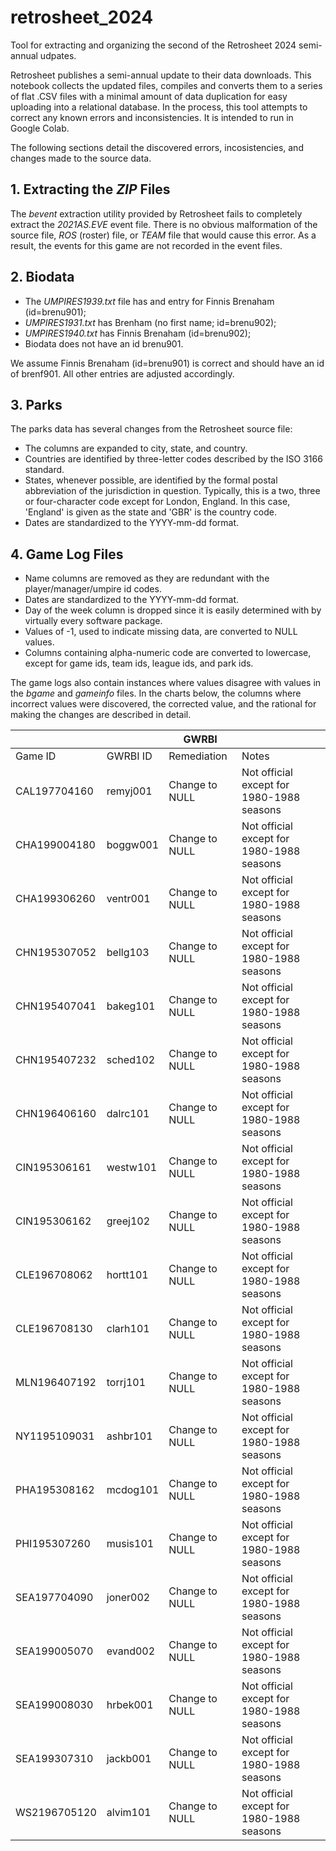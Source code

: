 # retrosheet_2024
Tool for extracting and organizing the second of the Retrosheet 2024 semi-annual udpates.

Retrosheet publishes a semi-annual update to their data downloads. This notebook collects the updated files, compiles and converts them to a series of flat .CSV files with a minimal amount of data duplication for easy uploading into a relational database. In the process, this tool attempts to correct any known errors and inconsistencies. It is intended to run in Google Colab. 

The following sections detail the discovered errors, incosistencies, and changes made to the source data.

## 1. Extracting the *ZIP* Files
The *bevent* extraction utility provided by Retrosheet fails to completely extract the *2021AS.EVE* event file. There is no obvious malformation of the source file, *ROS* (roster) file, or *TEAM* file that would cause this error. As a result, the events for this game are not recorded in the event files.

## 2. Biodata
- The *UMPIRES1939.txt* file has and entry for Finnis Brenaham (id=brenu901);
- *UMPIRES1931.txt* has Brenham (no first name; id=brenu902);
- *UMPIRES1940.txt* has Finnis Brenaham (id=brenu902);
- Biodata does not have an id brenu901.

We assume Finnis Brenaham (id=brenu901) is correct and should have an id of brenf901. All other entries are adjusted accordingly.


## 3. Parks
The parks data has several changes from the Retrosheet source file:
- The columns are expanded to city, state, and country.
- Countries are identified by three-letter codes described by the ISO 3166 standard.
- States, whenever possible, are identified by the formal postal abbreviation of the jurisdiction in question. Typically, this is a two, three or four-character code except for London, England. In this case, 'England' is given as the state and 'GBR' is the country code.
- Dates are standardized to the YYYY-mm-dd format.

## 4. Game Log Files
- Name columns are removed as they are redundant with the player/manager/umpire id codes.
- Dates are standardized to the YYYY-mm-dd format.
- Day of the week column is dropped since it is easily determined with by virtually every software package.
- Values of -1, used to indicate missing data, are converted to NULL values.
- Columns containing alpha-numeric code are converted to lowercase, except for game ids, team ids, league ids, and park ids.

The game logs also contain instances where values disagree with values in the *bgame* and *gameinfo* files. In the charts below, the columns where incorrect values were discovered, the corrected value, and the rational for making the changes are described in detail.

|   |             |    **GWRBI**                    |                                           |
|--------------|-------------|----------------------|-------------------------------------------|
| Game ID           | GWRBI ID | Remediation          | Notes                                     |
| CAL197704160 | remyj001    | Change to NULL | Not official except for 1980-1988 seasons |
| CHA199004180 | boggw001    | Change to NULL | Not official except for 1980-1988 seasons |
| CHA199306260 | ventr001    | Change to NULL | Not official except for 1980-1988 seasons |
| CHN195307052 | bellg103    | Change to NULL | Not official except for 1980-1988 seasons |
| CHN195407041 | bakeg101    | Change to NULL | Not official except for 1980-1988 seasons |
| CHN195407232 | sched102    | Change to NULL | Not official except for 1980-1988 seasons |
| CHN196406160 | dalrc101    | Change to NULL | Not official except for 1980-1988 seasons |
| CIN195306161 | westw101    | Change to NULL | Not official except for 1980-1988 seasons |
| CIN195306162 | greej102    | Change to NULL | Not official except for 1980-1988 seasons |
| CLE196708062 | hortt101    | Change to NULL | Not official except for 1980-1988 seasons |
| CLE196708130 | clarh101    | Change to NULL | Not official except for 1980-1988 seasons |
| MLN196407192 | torrj101    | Change to NULL | Not official except for 1980-1988 seasons |
| NY1195109031 | ashbr101    | Change to NULL | Not official except for 1980-1988 seasons |
| PHA195308162 | mcdog101    | Change to NULL | Not official except for 1980-1988 seasons |
| PHI195307260 | musis101    | Change to NULL | Not official except for 1980-1988 seasons |
| SEA197704090 | joner002    | Change to NULL | Not official except for 1980-1988 seasons |
| SEA199005070 | evand002    | Change to NULL | Not official except for 1980-1988 seasons |
| SEA199008030 | hrbek001    | Change to NULL | Not official except for 1980-1988 seasons |
| SEA199307310 | jackb001    | Change to NULL | Not official except for 1980-1988 seasons |
| WS2196705120 | alvim101    | Change to NULL | Not official except for 1980-1988 seasons |

